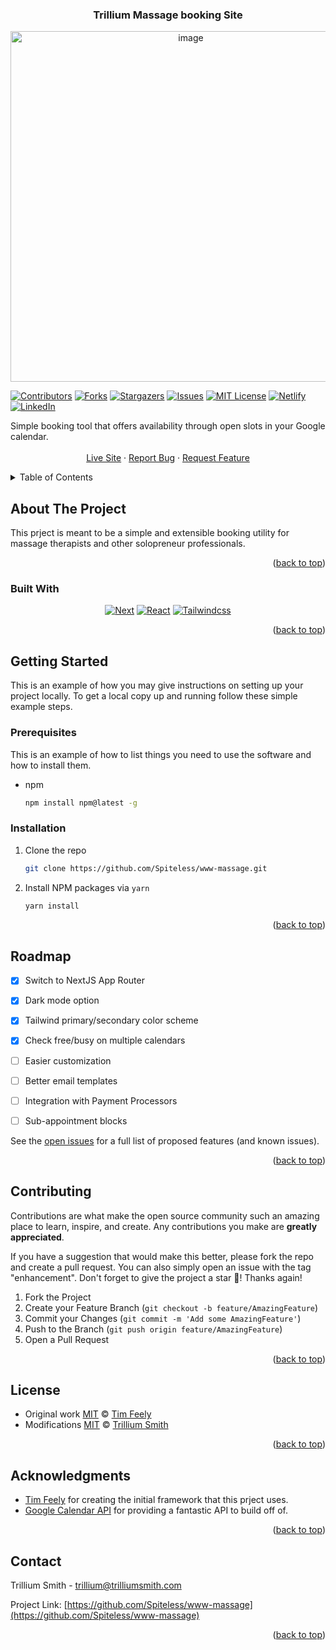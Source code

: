 <!-- <a name="readme-top"></a>

## Hello world! 👋

This is my first project. I’m Tim, currently an out-of-work Product Manager. Gotta love 2023. I’ve worked at companies like Google, Meta and Tripadvisor (as a PM), but have always enjoyed hobbyist coding.

For some weird reason, I’ve been interested in a personal self-scheduling solution (like Calendly, Cal.com), but one that's simple, free, and without branding or bloat.

**So, I made my own Calendly alternative, and wanted to share with the world and walk through it.**

![Walkthrough](https://dev-to-uploads.s3.amazonaws.com/uploads/articles/oqdsguqjfg3ky4o8zjb0.gif)

The current solution is intentionally lightweight and opinionated, but hopefully flexible enough should you want to extend it.

* Requires **Google Calendar** and **Gmail** APIs _(sorry, no Outlook, iCloud; but parsing an ICS feed isn't hard to do!)_
* Supports **multiple calendars** for calculating availability.
* Only has **basic availability configuration** built in, e.g. you can specify working hours based on day of week only. 
* Currently optimized for meetings via **phone** or **Google Meet** _(vs. in-person or using resources)._

The workflow is simple enough, and we'll walk through it later, but basically:

1. A user requests an appointment.
2. The system emails you asking you to confirm or deny.
3. Once confirmed, it's emailed to the user and added to both of your calendars. 

As I mentioned, it's opinionated and designed for simple use cases for individuals in mind. 😁

Some technical notes:
* Uses Next.js 13 and Typescript with Tailwind.
* Has (some) testing on the more trickier functions.
* Uses minimal libraries. For instance, I built my own lightweight wrapper to hit Google APIs directly to avoid importing `googleapis`. 
* Probably has some over-engineered bits that feel nice, like `lru-cache` limiting on API endpoints, a more intuitive timezone selection piece, and formatted emails. 

I welcome feedback and suggestions; and have fun!

See related post at https://dev.to/timfee/build-and-host-your-own-calendy-like-scheduling-page-using-nextjs-and-google-apis-5ack


![tailwind-nextjs-banner](/public/static/images/twitter-card.png)

# Welcome to my massage therapy booking site :)

![GitHub last commit](https://img.shields.io/github/last-commit/trillium/www-massage)
![Website](https://img.shields.io/website?url=https%3A%2F%2Ftrilliummassage.la)


This booking tool is made with:

- [Next.js](https://nextjs.org/)
- [Tailwind CSS](https://tailwindcss.com/)

This tool is a in progress, with some imporvements being committed upstream.

## Technical Notes

See Roadmap

## Contributions

If you notice something off, or UI discrepancies please let me know either by creating a [new issue](https://github.com/Spiteless/www-massage/issues/new/choose) or making a fork to fix this issue on your own. Either is welcome and encouraged! -->


<a name="readme-top"></a>

<h3 align="center">Trillium Massage booking Site</h3>

<div align="center">
<a href="https://trilliumsmith.com">
 <picture>
  <source media="(prefers-color-scheme: dark)" srcset="public/banner_dark.png">
  <img width="561" alt="image" src="public/banner_light.png">
 </picture>
 </a>
</div>




<!-- PROJECT SHIELDS -->
<!--
*** I'm using markdown "reference style" links for readability.
*** Reference links are enclosed in brackets [ ] instead of parentheses ( ).
*** See the bottom of this document for the declaration of the reference variables
*** for contributors-url, forks-url, etc. This is an optional, concise syntax you may use.
*** https://www.markdownguide.org/basic-syntax/#reference-style-links
-->
[![Contributors][contributors-shield]][contributors-url]
[![Forks][forks-shield]][forks-url]
[![Stargazers][stars-shield]][stars-url]
[![Issues][issues-shield]][issues-url]
[![MIT License][license-shield]][license-url]
[![Netlify][netlify-shield]][Site-url]
[![LinkedIn][linkedin-shield]](https://www.linkedin.com/in/trilliumsmith/)




<div align="center">
  <p align="center">
    <div align="left">
    Simple booking tool that offers availability through open slots in your Google calendar. 
    </div>
    <br />
    <a href="https://trilliummassage.la">Live Site</a>
    ·
    <a href="https://github.com/Spiteless/www-massage/issues/new?labels=bug&template=bug-report---.md">Report Bug</a>
    ·
    <a href="https://github.com/Spiteless/www-massage/issues/new?labels=enhancement&template=feature-request---.md">Request Feature</a>
  </p>
</div>

<!-- TABLE OF CONTENTS -->
<details>
  <summary>Table of Contents</summary>
  <ol>
    <li>
      <a href="#about-the-project">About The Project</a>
      <ul>
        <li><a href="#built-with">Built With</a></li>
      </ul>
    </li>
    <li>
      <a href="#getting-started">Getting Started</a>
      <ul>
        <!-- <li><a href="#prerequisites">Prerequisites</a></li> -->
        <li><a href="#installation">Installation</a></li>
      </ul>
    </li>
    <!-- <li><a href="#usage">Usage</a></li> -->
    <li><a href="#roadmap">Roadmap</a></li>
    <li><a href="#contributing">Contributing</a></li>
    <li><a href="#license">License</a></li>
    <li><a href="#acknowledgments">Acknowledgments</a></li>
    <li><a href="#contact">Contact</a></li>
  </ol>
</details>



<!-- ABOUT THE PROJECT -->
## About The Project

This prject is meant to be a simple and extensible booking utility for massage therapists and other solopreneur professionals. 

<p align="right">(<a href="#readme-top">back to top</a>)</p>



### Built With

<div align="center">

[![Next][Next.js]][Next-url]
[![React][React.js]][React-url]
[![Tailwindcss][Tailwindcss.com]][Tailwind-url] 
</div>

<p align="right">(<a href="#readme-top">back to top</a>)</p>



<!-- GETTING STARTED -->
## Getting Started

This is an example of how you may give instructions on setting up your project locally.
To get a local copy up and running follow these simple example steps.

### Prerequisites

This is an example of how to list things you need to use the software and how to install them.

* npm
  ```sh
  npm install npm@latest -g
  ```

### Installation

1. Clone the repo
   ```sh
   git clone https://github.com/Spiteless/www-massage.git
   ```
2. Install NPM packages via `yarn`
   ```sh
   yarn install
   ```

<p align="right">(<a href="#readme-top">back to top</a>)</p>



<!-- USAGE EXAMPLES -->


<!-- ## Usage -->
<!-- Fill in later -->
<!-- <p align="right">(<a href="#readme-top">back to top</a>)</p> -->




<!-- ROADMAP -->
## Roadmap

- [x] Switch to NextJS App Router
- [x] Dark mode option
- [x] Tailwind primary/secondary color scheme 
- [x] Check free/busy on multiple calendars
- [ ] Easier customization  
- [ ] Better email templates
- [ ] Integration with Payment Processors
- [ ] Sub-appointment blocks


See the [open issues](https://github.com/Spiteless/www-massage/issues) for a full list of proposed features (and known issues).

<p align="right">(<a href="#readme-top">back to top</a>)</p>



<!-- CONTRIBUTING -->
## Contributing

Contributions are what make the open source community such an amazing place to learn, inspire, and create. Any contributions you make are **greatly appreciated**.

If you have a suggestion that would make this better, please fork the repo and create a pull request. You can also simply open an issue with the tag "enhancement".
Don't forget to give the project a star 🌟! Thanks again!

1. Fork the Project
2. Create your Feature Branch (`git checkout -b feature/AmazingFeature`)
3. Commit your Changes (`git commit -m 'Add some AmazingFeature'`)
4. Push to the Branch (`git push origin feature/AmazingFeature`)
5. Open a Pull Request

<p align="right">(<a href="#readme-top">back to top</a>)</p>



<!-- LICENSE -->
## License

- Original work [MIT](https://github.com/timfee/meet/blob/main/LICENSE) © [Tim Feely](https://github.com/timfee)
- Modifications [MIT](https://github.com/trillium/www-massage/blob/main/LICENSE) © [Trillium Smith](http://trilliumsmith.com)



<p align="right">(<a href="#readme-top">back to top</a>)</p>


<!-- ACKNOWLEDGMENTS -->
## Acknowledgments

* [Tim Feely](https://github.com/timfee) for creating the initial framework that this prject uses.
* [Google Calendar API](https://developers.google.com/calendar/api/guides/overview) for providing a fantastic API to build off of.

<p align="right">(<a href="#readme-top">back to top</a>)</p>



<!-- CONTACT -->
## Contact

Trillium Smith - trillium@trilliumsmith.com

Project Link: [https://github.com/Spiteless/www-massage](https://github.com/Spiteless/www-massage)

<p align="right">(<a href="#readme-top">back to top</a>)</p>




<!-- MARKDOWN LINKS & IMAGES -->
<!-- https://www.markdownguide.org/basic-syntax/#reference-style-links -->
[contributors-shield]: https://img.shields.io/github/contributors/Spiteless/www-massage.svg?style=for-the-badge
[contributors-url]: https://github.com/Spiteless/www-massage/graphs/contributors
[forks-shield]: https://img.shields.io/github/forks/Spiteless/www-massage.svg?style=for-the-badge
[forks-url]: https://github.com/Spiteless/www-massage/network/members
[stars-shield]: https://img.shields.io/github/stars/Spiteless/www-massage.svg?style=for-the-badge
[stars-url]: https://github.com/Spiteless/www-massage/stargazers
[issues-shield]: https://img.shields.io/github/issues/Spiteless/www-massage.svg?style=for-the-badge
[issues-url]: https://github.com/Spiteless/www-massage/issues
[license-shield]: https://img.shields.io/github/license/Spiteless/www-massage.svg?style=for-the-badge
[license-url]: https://github.com/Spiteless/www-massage/blob/main/LICENSE.txt
[linkedin-shield]: https://img.shields.io/badge/-LinkedIn-black.svg?style=for-the-badge&logo=linkedin&colorB=555
[linkedin-url]: https://linkedin.com/in/trilliumsmith
[product-screenshot]: images/screenshot.png
[Next.js]: https://img.shields.io/badge/next.js-000000?style=for-the-badge&logo=nextdotjs&logoColor=white
[Next-url]: https://nextjs.org/
[React.js]: https://img.shields.io/badge/React-20232A?style=for-the-badge&logo=react&logoColor=61DAFB
[React-url]: https://reactjs.org/
[Vue.js]: https://img.shields.io/badge/Vue.js-35495E?style=for-the-badge&logo=vuedotjs&logoColor=4FC08D
[Vue-url]: https://vuejs.org/
[Angular.io]: https://img.shields.io/badge/Angular-DD0031?style=for-the-badge&logo=angular&logoColor=white
[Angular-url]: https://angular.io/
[Svelte.dev]: https://img.shields.io/badge/Svelte-4A4A55?style=for-the-badge&logo=svelte&logoColor=FF3E00
[Svelte-url]: https://svelte.dev/
[Laravel.com]: https://img.shields.io/badge/Laravel-FF2D20?style=for-the-badge&logo=laravel&logoColor=white
[Laravel-url]: https://laravel.com
[Bootstrap.com]: https://img.shields.io/badge/Bootstrap-563D7C?style=for-the-badge&logo=bootstrap&logoColor=white
[Bootstrap-url]: https://getbootstrap.com
[JQuery.com]: https://img.shields.io/badge/jQuery-0769AD?style=for-the-badge&logo=jquery&logoColor=white
[JQuery-url]: https://jquery.com 
[Tailwindcss.com]: https://img.shields.io/badge/Tailwind_CSS-38B2AC?style=for-the-badge&logo=tailwind-css&logoColor=white
[Tailwind-url]: https://tailwindcss.com 
[Site-url]: https://trilliummassage.la
[netlify-shield]: https://img.shields.io/netlify/6387ba9f-85f8-4149-83a0-69b7b1a33775?style=for-the-badge